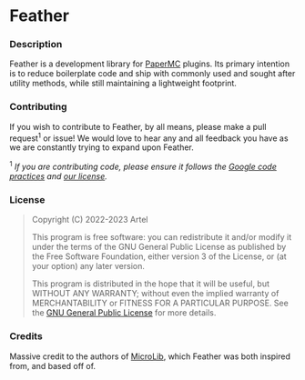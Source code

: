 # Feather

### Description
Feather is a development library for [PaperMC](https://papermc.io/) plugins.
Its primary intention is to reduce boilerplate code and ship with commonly used and sought after utility methods, while still maintaining a lightweight footprint.

### Contributing
If you wish to contribute to Feather, by all means, please make a pull request<sup>1</sup> or issue!
We would love to hear any and all feedback you have as we are constantly trying to expand upon Feather.

<sup>1</sup> _If you are contributing code, please ensure it follows the [Google code practices](https://google.github.io/styleguide/javaguide.html) and [our license](LICENSE.md)._

### License
> Copyright (C) 2022-2023 Artel
>
> This program is free software: you can redistribute it and/or modify it under the terms of the GNU General Public
> License as published by the Free Software Foundation, either version 3 of the License, or (at your option) any later
> version.
>
> This program is distributed in the hope that it will be useful, but WITHOUT ANY WARRANTY; without even the implied
> warranty of MERCHANTABILITY or FITNESS FOR A PARTICULAR PURPOSE. See
> the [GNU General Public License](https://www.gnu.org/licenses/gpl-3.0.en.html) for more details.

### Credits
Massive credit to the authors of [MicroLib](https://github.com/lokka30/MicroLib), which Feather was both inspired from, and based off of.